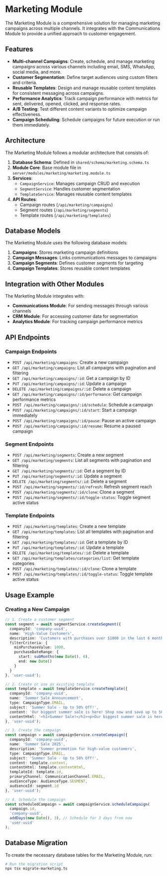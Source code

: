 # Marketing Module

The Marketing Module is a comprehensive solution for managing marketing campaigns across multiple channels. It integrates with the Communications Module to provide a unified approach to customer engagement.

## Features

- **Multi-channel Campaigns**: Create, schedule, and manage marketing campaigns across various channels including email, SMS, WhatsApp, social media, and more.
- **Customer Segmentation**: Define target audiences using custom filters and criteria.
- **Reusable Templates**: Design and manage reusable content templates for consistent messaging across campaigns.
- **Performance Analytics**: Track campaign performance with metrics for sent, delivered, opened, clicked, and response rates.
- **A/B Testing**: Test different content variants to optimize campaign effectiveness.
- **Campaign Scheduling**: Schedule campaigns for future execution or run them immediately.

## Architecture

The Marketing Module follows a modular architecture that consists of:

1. **Database Schema**: Defined in `shared/schema/marketing.schema.ts`
2. **Module Core**: Base module file in `server/modules/marketing/marketing.module.ts`
3. **Services**:
   - `CampaignService`: Manages campaign CRUD and execution
   - `SegmentService`: Handles customer segmentation
   - `TemplateService`: Manages reusable content templates
4. **API Routes**:
   - Campaign routes (`/api/marketing/campaigns`)
   - Segment routes (`/api/marketing/segments`)
   - Template routes (`/api/marketing/templates`)

## Database Models

The Marketing Module uses the following database models:

1. **Campaigns**: Stores marketing campaign definitions
2. **Campaign Messages**: Links communications messages to campaigns
3. **Campaign Segments**: Defines customer segments for targeting
4. **Campaign Templates**: Stores reusable content templates

## Integration with Other Modules

The Marketing Module integrates with:

- **Communications Module**: For sending messages through various channels
- **CRM Module**: For accessing customer data for segmentation
- **Analytics Module**: For tracking campaign performance metrics

## API Endpoints

### Campaign Endpoints

- `POST /api/marketing/campaigns`: Create a new campaign
- `GET /api/marketing/campaigns`: List all campaigns with pagination and filtering
- `GET /api/marketing/campaigns/:id`: Get a campaign by ID
- `PUT /api/marketing/campaigns/:id`: Update a campaign
- `DELETE /api/marketing/campaigns/:id`: Delete a campaign
- `GET /api/marketing/campaigns/:id/performance`: Get campaign performance metrics
- `POST /api/marketing/campaigns/:id/schedule`: Schedule a campaign
- `POST /api/marketing/campaigns/:id/start`: Start a campaign immediately
- `POST /api/marketing/campaigns/:id/pause`: Pause an active campaign
- `POST /api/marketing/campaigns/:id/resume`: Resume a paused campaign

### Segment Endpoints

- `POST /api/marketing/segments`: Create a new segment
- `GET /api/marketing/segments`: List all segments with pagination and filtering
- `GET /api/marketing/segments/:id`: Get a segment by ID
- `PUT /api/marketing/segments/:id`: Update a segment
- `DELETE /api/marketing/segments/:id`: Delete a segment
- `POST /api/marketing/segments/:id/refresh`: Refresh segment reach
- `POST /api/marketing/segments/:id/clone`: Clone a segment
- `POST /api/marketing/segments/:id/toggle-status`: Toggle segment active status

### Template Endpoints

- `POST /api/marketing/templates`: Create a new template
- `GET /api/marketing/templates`: List all templates with pagination and filtering
- `GET /api/marketing/templates/:id`: Get a template by ID
- `PUT /api/marketing/templates/:id`: Update a template
- `DELETE /api/marketing/templates/:id`: Delete a template
- `GET /api/marketing/templates/categories/list`: Get template categories
- `POST /api/marketing/templates/:id/clone`: Clone a template
- `POST /api/marketing/templates/:id/toggle-status`: Toggle template active status

## Usage Example

### Creating a New Campaign

```typescript
// 1. Create a customer segment
const segment = await segmentService.createSegment({
  companyId: 'company-uuid',
  name: 'High-Value Customers',
  description: 'Customers with purchases over $1000 in the last 6 months',
  filterCriteria: {
    minPurchaseValue: 1000,
    purchaseDateRange: {
      start: subMonths(new Date(), 6),
      end: new Date()
    }
  }
}, 'user-uuid');

// 2. Create or use an existing template
const template = await templateService.createTemplate({
  companyId: 'company-uuid',
  name: 'Summer Sale Announcement',
  type: CampaignType.EMAIL,
  subject: 'Summer Sale - Up to 50% Off!',
  content: 'Our biggest summer sale is here! Shop now and save up to 50% on select items.',
  contentHtml: '<h1>Summer Sale!</h1><p>Our biggest summer sale is here! Shop now and save up to 50% on select items.</p>'
}, 'user-uuid');

// 3. Create the campaign
const campaign = await campaignService.createCampaign({
  companyId: 'company-uuid',
  name: 'Summer Sale 2025',
  description: 'Summer promotion for high-value customers',
  type: CampaignType.EMAIL,
  subject: 'Summer Sale - Up to 50% Off!',
  content: template.content,
  contentHtml: template.contentHtml,
  templateId: template.id,
  primaryChannel: CommunicationChannel.EMAIL,
  audienceType: AudienceType.SEGMENT,
  audienceId: segment.id
}, 'user-uuid');

// 4. Schedule the campaign
const scheduledCampaign = await campaignService.scheduleCampaign(
  campaign.id,
  'company-uuid',
  addDays(new Date(), 3), // Schedule for 3 days from now
  'user-uuid'
);
```

## Database Migration

To create the necessary database tables for the Marketing Module, run:

```bash
# Run the migration script
npx tsx migrate-marketing.ts
```